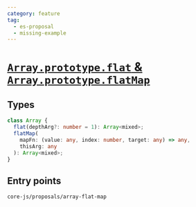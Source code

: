 ```yaml
---
category: feature
tag:
  - es-proposal
  - missing-example
---
```


# [`Array.prototype.flat` & `Array.prototype.flatMap`](https://github.com/tc39/proposal-flatMap)

## Types

```ts
class Array {
  flat(depthArg?: number = 1): Array<mixed>;
  flatMap(
    mapFn: (value: any, index: number, target: any) => any,
    thisArg: any
  ): Array<mixed>;
}
```

## Entry points

```
core-js/proposals/array-flat-map
```
